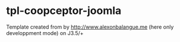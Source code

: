 # tpl-coopceptor-joomla
Template created from by http://www.alexonbalangue.me (here only developpment mode) on J3.5/+

